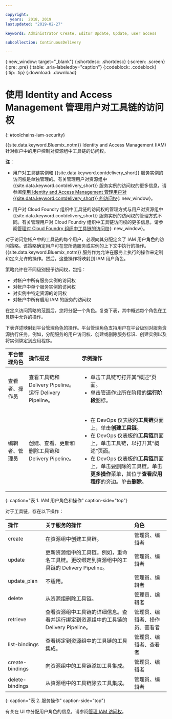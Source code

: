 ```yaml
---

copyright:
  years:  2018, 2019
lastupdated: "2019-02-27"

keywords: Administrator Create, Editor Update, Update, user access

subcollection: ContinuousDelivery

---
```


{:new_window: target="_blank"}
{:shortdesc: .shortdesc}
{:screen: .screen}
{:pre: .pre}
{:table: .aria-labeledby="caption"}
{:codeblock: .codeblock}
{:tip: .tip}
{:download: .download}


# 使用 Identity and Access Management 管理用户对工具链的访问权
{: #toolchains-iam-security}

{{site.data.keyword.Bluemix_notm}} Identity and Access Management (IAM) 针对帐户中的用户控制对资源组中工具链的访问权。 

**注**： 

* 用户对工具链实例和 {{site.data.keyword.contdelivery_short}} 服务实例的访问权是单独管理的。有关管理用户对资源组中 {{site.data.keyword.contdelivery_short}} 服务实例的访问权的更多信息，请参阅[使用 Identity and Access Management 管理用户对 {{site.data.keyword.contdelivery_short}} 的访问权](/docs/services/ContinuousDelivery?topic=ContinuousDelivery-cd-iam-security){: new_window}。

* 用户对 Cloud Foundry 组织中工具链的访问权的管理方式与用户对资源组中 {{site.data.keyword.contdelivery_short}} 服务实例的访问权的管理方式不同。有关管理用户对 Cloud Foundry 组织中工具链访问权的更多信息，请参阅[管理对 Cloud Foundry 组织中工具链的访问权](/docs/services/ContinuousDelivery?topic=ContinuousDelivery-toolchains-using#managing_access_orgs){: new_window}。

对于访问您帐户中的工具链的每个用户，必须向其分配定义了 IAM 用户角色的访问策略。该策略确定用户可在您所选服务或实例的上下文中执行的操作。
{{site.data.keyword.Bluemix_notm}} 服务作为允许在服务上执行的操作来定制和定义允许的操作。然后，这些操作将映射到 IAM 用户角色。

策略允许在不同级别授予访问权，包括： 

* 对帐户中所有服务实例的访问权
* 对帐户中单个服务实例的访问权
* 对实例中特定资源的访问权
* 对帐户中所有启用 IAM 的服务的访问权

在定义访问策略的范围后，您将分配一个角色。复查下表，其中概述每个角色在工具链中允许的操作。

下表详述映射到平台管理角色的操作。平台管理角色支持用户在平台级别对服务资源执行任务，例如，分配服务的用户访问权、创建或删除服务标识、创建实例以及将实例绑定到应用程序。

|平台管理角色|操作描述|示例操作|
|:-----------------|:-----------------|:-----------------|
|查看者、操作员|查看工具链和 Delivery Pipeline。运行 Delivery Pipeline。| <ul><li>单击工具链可打开其“概述”页面。</li><li>单击管道作业所在阶段的**运行阶段**图标。</li></ul> |
|编辑者、管理员|创建、查看、更新和删除工具链和 Delivery Pipeline。|<ul><li>在 DevOps 仪表板的**工具链**页面上，单击**创建工具链**。</li><li>在 DevOps 仪表板的**工具链**页面上，单击工具链，以打开其“概述”页面。</li><li>在 DevOps 仪表板的**工具链**页面上，单击要删除的工具链。单击**更多操作**菜单，其位于**查看应用程序**的旁边。单击**删除**。</li></ul> |
{: caption="表 1. IAM 用户角色和操作" caption-side="top"}

 对于工具链，存在以下操作：

|操作|关于服务的操作|角色
|:-----------------|:-----------------|:--------------|
| create |在资源组中创建工具链。|管理员、编辑者 |
| update |更新资源组中的工具链。例如，重命名工具链。更改绑定到资源组中的工具链的 Delivery Pipeline。|管理员、编辑者 |
| update_plan |不适用。|管理员、编辑者 |
| delete |从资源组删除工具链。|管理员、编辑者 |
| retrieve |查看资源组中工具链的详细信息。查看并运行绑定到资源组中的工具链的 Delivery Pipeline。|管理员、编辑者、操作员、查看者|
| list-bindings |查看绑定到资源组中的工具链的工具集成。|管理员、编辑者、查看者|
| create-bindings |向资源组中的工具链添加工具集成。|管理员、编辑者 |
| delete-bindings |从资源组中的工具链除去工具集成。|管理员、编辑者 |
{: caption="表 2. 服务操作" caption-side="top"}

有关在 UI 中分配用户角色的信息，请参阅[管理 IAM 访问权](/docs/iam?topic=iam-iammanidaccser)。

<!--This link is not live in production yet. Use https://console.bluemix.net/docs/iam/iamusermanage.html#iamusermanage until the link above is available in production.-->
